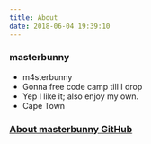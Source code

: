 ```yaml
---
title: About
date: 2018-06-04 19:39:10
---
```


### masterbunny
* m4sterbunny
 * Gonna free code camp till I drop
 * Yep I like it; also enjoy my own.
 * Cape Town
### [About masterbunny GitHub](https://github.com/m4sterbunny?tab=repositories)